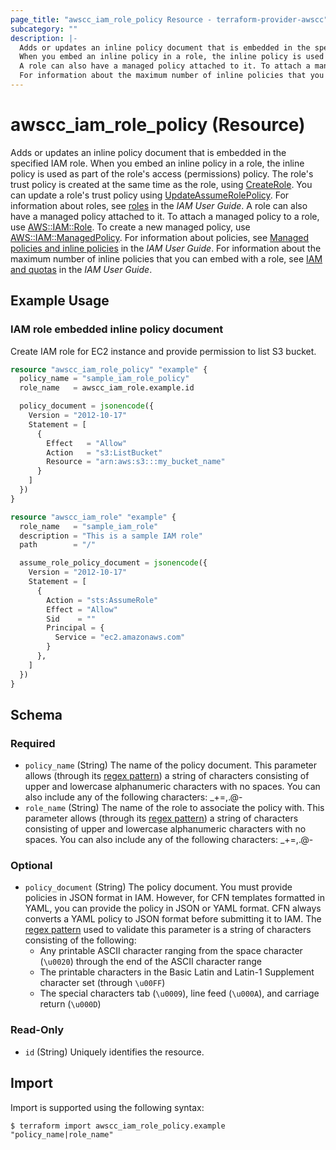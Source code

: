 ```yaml
---
page_title: "awscc_iam_role_policy Resource - terraform-provider-awscc"
subcategory: ""
description: |-
  Adds or updates an inline policy document that is embedded in the specified IAM role.
  When you embed an inline policy in a role, the inline policy is used as part of the role's access (permissions) policy. The role's trust policy is created at the same time as the role, using CreateRole https://docs.aws.amazon.com/IAM/latest/APIReference/API_CreateRole.html. You can update a role's trust policy using UpdateAssumeRolePolicy https://docs.aws.amazon.com/IAM/latest/APIReference/API_UpdateAssumeRolePolicy.html. For information about roles, see roles https://docs.aws.amazon.com/IAM/latest/UserGuide/roles-toplevel.html in the IAM User Guide.
  A role can also have a managed policy attached to it. To attach a managed policy to a role, use AWS::IAM::Role https://docs.aws.amazon.com/AWSCloudFormation/latest/UserGuide/aws-resource-iam-role.html. To create a new managed policy, use AWS::IAM::ManagedPolicy https://docs.aws.amazon.com/AWSCloudFormation/latest/UserGuide/aws-resource-iam-managedpolicy.html. For information about policies, see Managed policies and inline policies https://docs.aws.amazon.com/IAM/latest/UserGuide/policies-managed-vs-inline.html in the IAM User Guide.
  For information about the maximum number of inline policies that you can embed with a role, see IAM and quotas https://docs.aws.amazon.com/IAM/latest/UserGuide/reference_iam-quotas.html in the IAM User Guide.
---
```


# awscc_iam_role_policy (Resource)

Adds or updates an inline policy document that is embedded in the specified IAM role.
 When you embed an inline policy in a role, the inline policy is used as part of the role's access (permissions) policy. The role's trust policy is created at the same time as the role, using [CreateRole](https://docs.aws.amazon.com/IAM/latest/APIReference/API_CreateRole.html). You can update a role's trust policy using [UpdateAssumeRolePolicy](https://docs.aws.amazon.com/IAM/latest/APIReference/API_UpdateAssumeRolePolicy.html). For information about roles, see [roles](https://docs.aws.amazon.com/IAM/latest/UserGuide/roles-toplevel.html) in the *IAM User Guide*.
 A role can also have a managed policy attached to it. To attach a managed policy to a role, use [AWS::IAM::Role](https://docs.aws.amazon.com/AWSCloudFormation/latest/UserGuide/aws-resource-iam-role.html). To create a new managed policy, use [AWS::IAM::ManagedPolicy](https://docs.aws.amazon.com/AWSCloudFormation/latest/UserGuide/aws-resource-iam-managedpolicy.html). For information about policies, see [Managed policies and inline policies](https://docs.aws.amazon.com/IAM/latest/UserGuide/policies-managed-vs-inline.html) in the *IAM User Guide*.
 For information about the maximum number of inline policies that you can embed with a role, see [IAM and quotas](https://docs.aws.amazon.com/IAM/latest/UserGuide/reference_iam-quotas.html) in the *IAM User Guide*.

## Example Usage

### IAM role embedded inline policy document

Create IAM role for EC2 instance and provide permission to list S3 bucket.

```terraform
resource "awscc_iam_role_policy" "example" {
  policy_name = "sample_iam_role_policy"
  role_name   = awscc_iam_role.example.id

  policy_document = jsonencode({
    Version = "2012-10-17"
    Statement = [
      {
        Effect   = "Allow"
        Action   = "s3:ListBucket"
        Resource = "arn:aws:s3:::my_bucket_name"
      }
    ]
  })
}

resource "awscc_iam_role" "example" {
  role_name   = "sample_iam_role"
  description = "This is a sample IAM role"
  path        = "/"

  assume_role_policy_document = jsonencode({
    Version = "2012-10-17"
    Statement = [
      {
        Action = "sts:AssumeRole"
        Effect = "Allow"
        Sid    = ""
        Principal = {
          Service = "ec2.amazonaws.com"
        }
      },
    ]
  })
}
```

<!-- schema generated by tfplugindocs -->
## Schema

### Required

- `policy_name` (String) The name of the policy document.
 This parameter allows (through its [regex pattern](https://docs.aws.amazon.com/http://wikipedia.org/wiki/regex)) a string of characters consisting of upper and lowercase alphanumeric characters with no spaces. You can also include any of the following characters: _+=,.@-
- `role_name` (String) The name of the role to associate the policy with.
 This parameter allows (through its [regex pattern](https://docs.aws.amazon.com/http://wikipedia.org/wiki/regex)) a string of characters consisting of upper and lowercase alphanumeric characters with no spaces. You can also include any of the following characters: _+=,.@-

### Optional

- `policy_document` (String) The policy document.
 You must provide policies in JSON format in IAM. However, for CFN templates formatted in YAML, you can provide the policy in JSON or YAML format. CFN always converts a YAML policy to JSON format before submitting it to IAM.
 The [regex pattern](https://docs.aws.amazon.com/http://wikipedia.org/wiki/regex) used to validate this parameter is a string of characters consisting of the following:
  +  Any printable ASCII character ranging from the space character (``\u0020``) through the end of the ASCII character range
  +  The printable characters in the Basic Latin and Latin-1 Supplement character set (through ``\u00FF``)
  +  The special characters tab (``\u0009``), line feed (``\u000A``), and carriage return (``\u000D``)

### Read-Only

- `id` (String) Uniquely identifies the resource.

## Import

Import is supported using the following syntax:

```shell
$ terraform import awscc_iam_role_policy.example "policy_name|role_name"
```